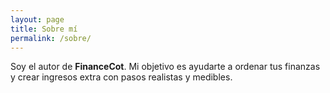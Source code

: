 ```yaml
---
layout: page
title: Sobre mí
permalink: /sobre/
---
```


Soy el autor de **FinanceCot**. Mi objetivo es ayudarte a ordenar tus finanzas y crear ingresos extra con pasos realistas y medibles.

